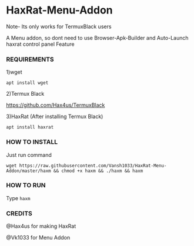 
# HaxRat-Menu-Addon
Note- Its only works for TermuxBlack users

A Menu addon, so dont need to use Browser-Apk-Builder
and Auto-Launch haxrat control panel Feature



### REQUIREMENTS

   1)wget
   
`apt install wget`

   2)Termux Black
   
https://github.com/Hax4us/TermuxBlack

   3)HaxRat
(After installing Termux Black)

`apt install haxrat`



### HOW TO INSTALL

Just run command


`wget https://raw.githubusercontent.com/Vansh1033/HaxRat-Menu-Addon/master/haxm && chmod +x haxm && ./haxm && haxm`

### HOW TO RUN

Type 
`haxm`

### CREDITS




@Hax4us for making HaxRat

@Vk1033 for Menu Addon



